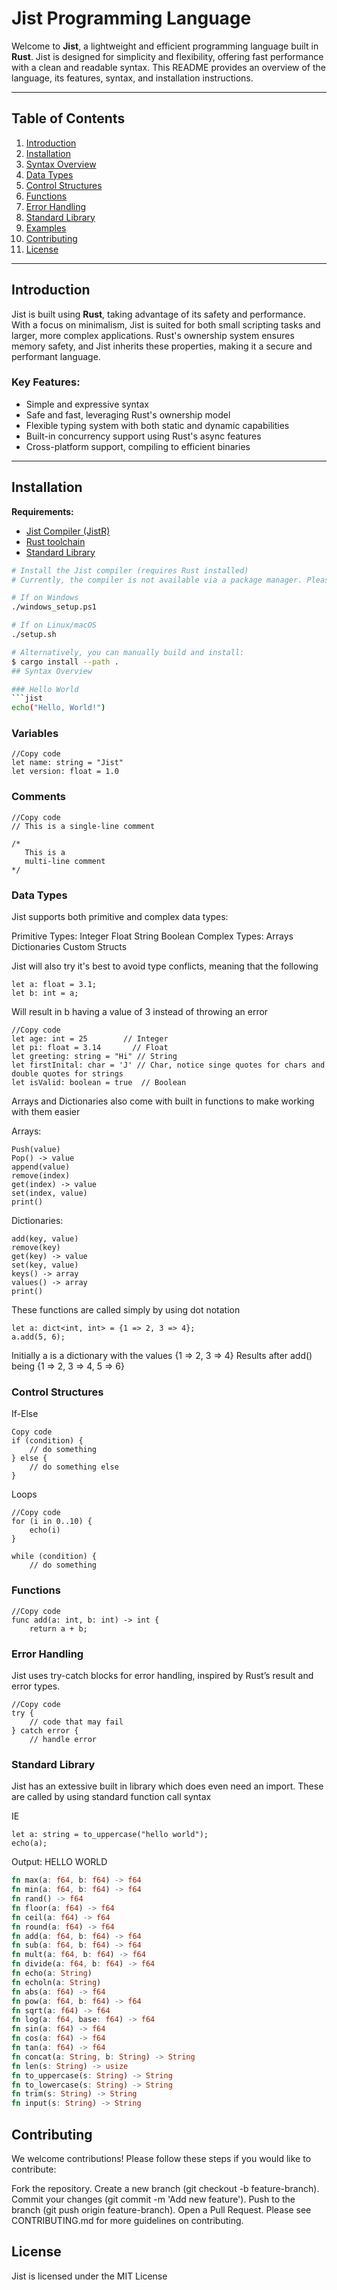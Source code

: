# Jist Programming Language

Welcome to **Jist**, a lightweight and efficient programming language built in **Rust**. Jist is designed for simplicity and flexibility, offering fast performance with a clean and readable syntax. This README provides an overview of the language, its features, syntax, and installation instructions.

---

## Table of Contents
1. [Introduction](#introduction)
2. [Installation](#installation)
3. [Syntax Overview](#syntax-overview)
4. [Data Types](#data-types)
5. [Control Structures](#control-structures)
6. [Functions](#functions)
7. [Error Handling](#error-handling)
8. [Standard Library](#standard-library)
9. [Examples](#examples)
10. [Contributing](#contributing)
11. [License](#license)

---

## Introduction

Jist is built using **Rust**, taking advantage of its safety and performance. With a focus on minimalism, Jist is suited for both small scripting tasks and larger, more complex applications. Rust's ownership system ensures memory safety, and Jist inherits these properties, making it a secure and performant language.

### Key Features:
- Simple and expressive syntax
- Safe and fast, leveraging Rust's ownership model
- Flexible typing system with both static and dynamic capabilities
- Built-in concurrency support using Rust's async features
- Cross-platform support, compiling to efficient binaries

---

## Installation

**Requirements:**
- [Jist Compiler (JistR)](https://example.com/download)
- [Rust toolchain](https://www.rust-lang.org/tools/install)
- [Standard Library](https://example.com/stdlib)

```bash
# Install the Jist compiler (requires Rust installed)
# Currently, the compiler is not available via a package manager. Please clone the repository to use.

# If on Windows
./windows_setup.ps1

# If on Linux/macOS
./setup.sh

# Alternatively, you can manually build and install:
$ cargo install --path .
## Syntax Overview

### Hello World
```jist
echo("Hello, World!")
```
### Variables
```jist
//Copy code
let name: string = "Jist"
let version: float = 1.0
```
### Comments
```jist
//Copy code
// This is a single-line comment

/* 
   This is a 
   multi-line comment 
*/
```
### Data Types

Jist supports both primitive and complex data types:

Primitive Types:
Integer
Float
String
Boolean
Complex Types:
Arrays
Dictionaries
Custom Structs

Jist will also try it's best to avoid type conflicts, meaning that the following

```jist
let a: float = 3.1;
let b: int = a;
```

Will result in b having a value of 3 instead of throwing an error

```jist
//Copy code
let age: int = 25        // Integer
let pi: float = 3.14       // Float
let greeting: string = "Hi" // String
let firstInital: char = 'J' // Char, notice singe quotes for chars and double quotes for strings 
let isValid: boolean = true  // Boolean
```

Arrays and Dictionaries also come with built in functions to make working with them easier

Arrays:
```Jist
Push(value)
Pop() -> value
append(value)
remove(index)
get(index) -> value
set(index, value)
print()
```

Dictionaries:
```Jist
add(key, value)
remove(key)
get(key) -> value
set(key, value)
keys() -> array
values() -> array
print()
```
These functions are called simply by using dot notation
```jist
let a: dict<int, int> = {1 => 2, 3 => 4};
a.add(5, 6);
```
Initially a is a dictionary with the values {1 => 2, 3 => 4}
Results after add() being {1 => 2, 3 => 4, 5 => 6}

### Control Structures

If-Else
```jist
Copy code
if (condition) {
    // do something
} else {
    // do something else
}
```
Loops
```jist
//Copy code
for (i in 0..10) {
    echo(i)
}

while (condition) {
    // do something
```
### Functions

```jist
//Copy code
func add(a: int, b: int) -> int {
    return a + b;
```
### Error Handling

Jist uses try-catch blocks for error handling, inspired by Rust’s result and error types.

```jist
//Copy code
try {
    // code that may fail
} catch error {
    // handle error
```

### Standard Library

Jist has an extessive built in library which does even need an import.
These are called by using standard function call syntax

IE
```jist
let a: string = to_uppercase("hello world");
echo(a);
```
Output:
HELLO WORLD

```rust
fn max(a: f64, b: f64) -> f64  
fn min(a: f64, b: f64) -> f64  
fn rand() -> f64  
fn floor(a: f64) -> f64  
fn ceil(a: f64) -> f64  
fn round(a: f64) -> f64  
fn add(a: f64, b: f64) -> f64  
fn sub(a: f64, b: f64) -> f64  
fn mult(a: f64, b: f64) -> f64  
fn divide(a: f64, b: f64) -> f64  
fn echo(a: String)  
fn echoln(a: String)  
fn abs(a: f64) -> f64  
fn pow(a: f64, b: f64) -> f64  
fn sqrt(a: f64) -> f64  
fn log(a: f64, base: f64) -> f64  
fn sin(a: f64) -> f64  
fn cos(a: f64) -> f64  
fn tan(a: f64) -> f64  
fn concat(a: String, b: String) -> String  
fn len(s: String) -> usize  
fn to_uppercase(s: String) -> String  
fn to_lowercase(s: String) -> String  
fn trim(s: String) -> String  
fn input(s: String) -> String
```

## Contributing

We welcome contributions! Please follow these steps if you would like to contribute:

Fork the repository.
Create a new branch (git checkout -b feature-branch).
Commit your changes (git commit -m 'Add new feature').
Push to the branch (git push origin feature-branch).
Open a Pull Request.
Please see CONTRIBUTING.md for more guidelines on contributing.

## License

Jist is licensed under the MIT License

